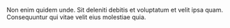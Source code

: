 Non enim quidem unde. Sit deleniti debitis et voluptatum et velit ipsa quam. Consequuntur qui vitae velit eius molestiae quia.